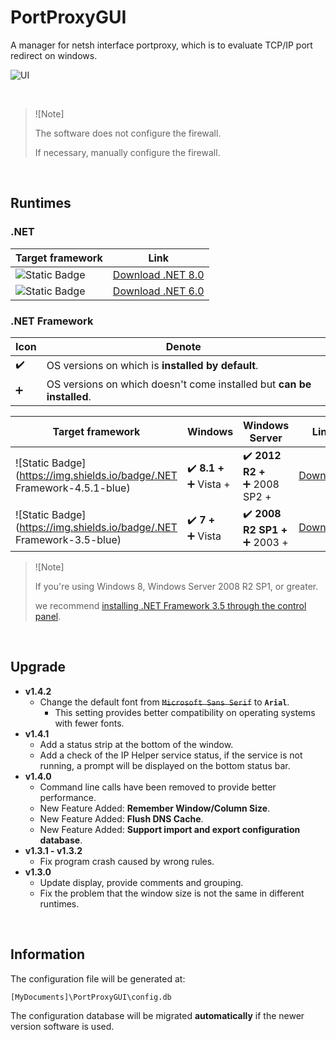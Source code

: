 # PortProxyGUI

A manager for netsh interface portproxy, which is to evaluate TCP/IP port redirect on windows.

![UI](https://raw.githubusercontent.com/zmjack/PortProxyGUI/master/docs/ui.png)

<br/>

> ![Note]
>
> The software does not configure the firewall.
>
> If necessary, manually configure the firewall.

<br/>

## Runtimes

### .NET

| Target framework                                             | Link                                                         |
| ------------------------------------------------------------ | ------------------------------------------------------------ |
| ![Static Badge](https://img.shields.io/badge/.NET-8.0-8A2BE2) | [Download .NET 8.0](https://dotnet.microsoft.com/download/dotnet/8.0) |
| ![Static Badge](https://img.shields.io/badge/.NET-6.0-8A2BE2) | [Download .NET 6.0](https://dotnet.microsoft.com/download/dotnet/6.0) |

### .NET Framework

| Icon | Denote                                                       |
| ---- | ------------------------------------------------------------ |
| ✔️    | OS versions on which is **installed by default**.            |
| ➕    | OS versions on which doesn't come installed but **can be installed**. |

| Target framework                                             | Windows                    | Windows Server                    | Link                                                         |
| ------------------------------------------------------------ | -------------------------- | --------------------------------- | ------------------------------------------------------------ |
| ![Static Badge](https://img.shields.io/badge/.NET Framework-4.5.1-blue) | ✔️ **8.1 +**<br />➕ Vista + | ✔️ **2012 R2 +**<br />➕ 2008 SP2 + | [Download](https://dotnet.microsoft.com/download/dotnet-framework/net451) |
| ![Static Badge](https://img.shields.io/badge/.NET Framework-3.5-blue) | ✔️ **7 +**<br />➕ Vista     | ✔️ **2008 R2 SP1 +**<br />➕ 2003 + | [Download](https://dotnet.microsoft.com/download/dotnet-framework/net35-sp1) |

> ![Note]
>
> If you're using Windows 8, Windows Server 2008 R2 SP1, or greater.
>
> we recommend [installing .NET Framework 3.5 through the control panel](https://learn.microsoft.com/dotnet/framework/install/dotnet-35-windows-10?WT.mc_id=dotnet-35129-website).

<br/>

## Upgrade

- **v1.4.2**
  - Change the default font from ~~`Microsoft Sans Serif`~~ to **`Arial`**.
    - This setting provides better compatibility on operating systems with fewer fonts.
- **v1.4.1**
  - Add a status strip at the bottom of the window.
  - Add a check of the IP Helper service status, if the service is not running, a prompt will be displayed on the bottom status bar.
- **v1.4.0**
  - Command line calls have been removed to provide better performance.
  - New Feature Added: **Remember Window/Column Size**.
  - New Feature Added: **Flush DNS Cache**.
  - New Feature Added: **Support import and export configuration database**.
- **v1.3.1 - v1.3.2**
  - Fix program crash caused by wrong rules.
- **v1.3.0**
  - Update display, provide comments and grouping.
  - Fix the problem that the window size is not the same in different runtimes.

<br/>

## Information

The configuration file will be generated at:

```
[MyDocuments]\PortProxyGUI\config.db
```

The configuration database will be migrated **automatically** if the newer version software is used.

